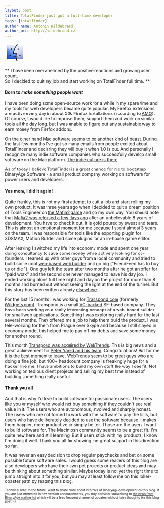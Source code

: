 ```yaml
---
layout: post
title: TotalFinder just got a full-time developer
tags: [totalfinder]
author_name: Antonin Hildebrand
author_uri: http://hildebrand.cz
---
```


<img src="/shared/img/icons/totalfinder-64.png" class="intro-icon"/>

** I have been overwhelmed by the positive reactions and growing user count.<br/>So I decided to quit my job and start working on TotalFinder full time. **

#### Born to <i>make something people want</i>

I have been doing some open-source work for a while in my spare time and my tools for web developers became quite popular. My Firefox extensions are active every day in about 50k Firefox installations (according to [AMO](http://addons.mozilla.org)). Of course, I would like to improve them, support them and work on similar tools all the day long, but I was unable to figure out any sustainable way to earn money from Firefox addons.

On the other hand Mac software seems to be another kind of beast. During the last few months I've got so many emails from people excited about TotalFinder and declaring they will buy it when 1.0 is out. And personally I recognize many indie software companies who successfully develop small software on the Mac platform. [The indie culture is there](http://www.madebysofa.com/indiefever). 

As of today I believe TotalFinder is a great chance for me to bootstrap BinaryAge Software - a small product company working on software for power users and developers.

#### Yes mom, I did it again!

Quite frankly, this is not my first attempt to quit a job and start rolling my own product. It was three years ago when I decided to quit a dream position of Tools Engineer on [the Mafia2 game](http://www.mafia2game.com) and go my own way. You should note that [Mafia2 was released a few days ago](http://www.gamerankings.com/pc/942953-mafia-ii/index.html) after an unbelievable 8 years of development. You have to check it out, it is gold poured by sweat and tears. This is almost an emotional moment for me because I spent almost 3 years on the team. I was responsible for tools like the exporting plugin for 3DSMAX, Motion Builder and some plugins for an in-house game editor.

After leaving I switched my life into economy mode and spent one year doing consultancy to save some money while actively looking for co-founders. I teamed up with other guys from a local community and tried to build some cool [web-based web builder](http://hashpage.com) and go big ("FriendFeed has to buy us or die!"). One guy left the team after two months after he got an offer for "paid work" and the second one never managed to leave his day job. I ended working alone full time night and day on the project for more than 8 months and burned out without seeing the light at the end of the tunnel. But this story has been written already [elsewhere](http://blog.binaryage.com/the-first-year-of-binaryage).

For the last 15 months I was working for [Transpond.com](http://transpond.com) (formerly [iWidgets.com](http://iwidgets.com)). Transpond is a small [VC-backed](http://techcrunch.com/2009/02/03/iwidgets-raises-41-million-for-social-syndication-platform) SF-based company. They have been working on a really interesting concept of a web-based builder for small web applications. Something I was exploring really hard for the last several months. They offered me a job to help them build the product. I was tele-working for them from Prague over Skype and because I still stayed in economy mode, this helped me to pay off my debts and save some money for another round. 

This month [Transpond was acquired by WebTrends](http://www.readwriteweb.com/archives/facebook_app_developer_shortage_webtrends_apps.php). This is big news and a great achievement for [Peter Yared and his team](http://yared.com). Congratulations! But for me it is the best moment to leave. WebTrends seem to be great guys who are doing a fine job, but 400+ headcount company is freakingly huge for a hacker like me. I have ambitions to build my own stuff the way I see fit. Not working on tedious client projects and selling my best time instead of building something really useful.

#### Thank you all

And that is why I'd love to build software for passionate users. The users like you or myself who would not buy something if they couldn't see real value in it. The users who are autonomous, involved and sharply honest. The users who are not forced to work with the software to pay the bills, but users who have deliberately decided to use the software because it makes them happier, more productive or simply better. Those are the users I want to build software for. The Macintosh community seems to be a great fit. I'm quite new here and still learning. But if users stick with my products, I know I'm doing it well. Thank you all for showing me great support in this direction so far.

It was never an easy decision to drop regular paychecks and bet on some possible future software sales. I would guess some readers of this blog are also developers who have their own pet projects or product ideas and may be thinking about something similar. Maybe today is not yet the right time to jump straight into it for you, but you may at least follow me on this roller-coaster path by reading this blog.

<div style="font-size: 10px">Technical note: In the future I want to share more about internals of BinaryAge development on this blog. If you are just interested in new version announcements, you may consider subscribing to <a href="#" onclick="$('.subscribe-link').trigger('click'); return false">the news from BinaryAge mailing list</a> which will be a less frequent channel of updates without hairy thoughts like this blog post :-)</div>